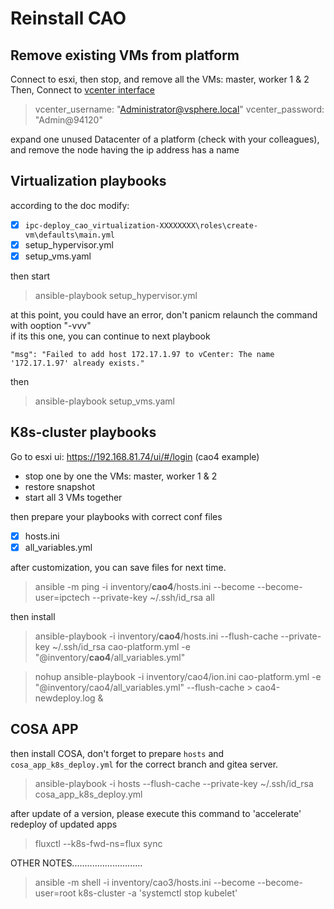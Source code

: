 # Reinstall CAO

## Remove existing VMs from platform

Connect to esxi, then stop, and remove all the VMs: master, worker 1 & 2
Then,
Connect to [vcenter interface](https://172.17.1.103/ui/#?extensionId=vsphere.core.relateditems.specs.datacenter.vms.vmsForDatacenter&objectId=urn:vmomi:Datacenter:datacenter-1084:28c1b61a-9eb7-4a33-8b91-8583ff374a3d&navigator=vsphere.core.viTree.hostsAndClustersView
)

>vcenter_username: "Administrator@vsphere.local"
>vcenter_password: "Admin@94120"

expand one unused Datacenter of a platform (check with your colleagues), and remove the node having the ip address has a name

## Virtualization playbooks

according to the doc
modify:

- [x] `ipc-deploy_cao_virtualization-XXXXXXXX\roles\create-vm\defaults\main.yml`
- [x] setup_hypervisor.yml
- [x] setup_vms.yaml

then start
>ansible-playbook setup_hypervisor.yml  

at this point, you could have an error, don't panicm relaunch the command with ooption "-vvv"  
if its this one, you can continue to next playbook  

```error
"msg": "Failed to add host 172.17.1.97 to vCenter: The name '172.17.1.97' already exists."
```

then

>ansible-playbook setup_vms.yaml

## K8s-cluster playbooks

Go to esxi ui: <https://192.168.81.74/ui/#/login> (cao4 example)

- stop one by one the VMs: master, worker 1 & 2
- restore snapshot
- start all 3 VMs together

then prepare your playbooks with correct conf files

- [x] hosts.ini
- [x] all_variables.yml

after customization, you can save files for next time.

>ansible -m ping -i inventory/**cao4**/hosts.ini --become --become-user=ipctech --private-key ~/.ssh/id_rsa all

then install

>ansible-playbook -i inventory/**cao4**/hosts.ini --flush-cache --private-key ~/.ssh/id_rsa cao-platform.yml -e "@inventory/**cao4**/all_variables.yml"

>nohup ansible-playbook -i inventory/cao4/ion.ini cao-platform.yml -e "@inventory/cao4/all_variables.yml" --flush-cache > cao4-newdeploy.log &

## COSA APP

then install COSA, don't forget to prepare `hosts` and `cosa_app_k8s_deploy.yml` for the correct branch and gitea server.

>ansible-playbook -i hosts --flush-cache --private-key ~/.ssh/id_rsa cosa_app_k8s_deploy.yml

after update of a version, please execute this command to 'accelerate' redeploy of updated apps

>fluxctl --k8s-fwd-ns=flux sync

OTHER NOTES............................
>ansible -m shell -i inventory/cao3/hosts.ini --become --become-user=root k8s-cluster -a 'systemctl stop kubelet'
